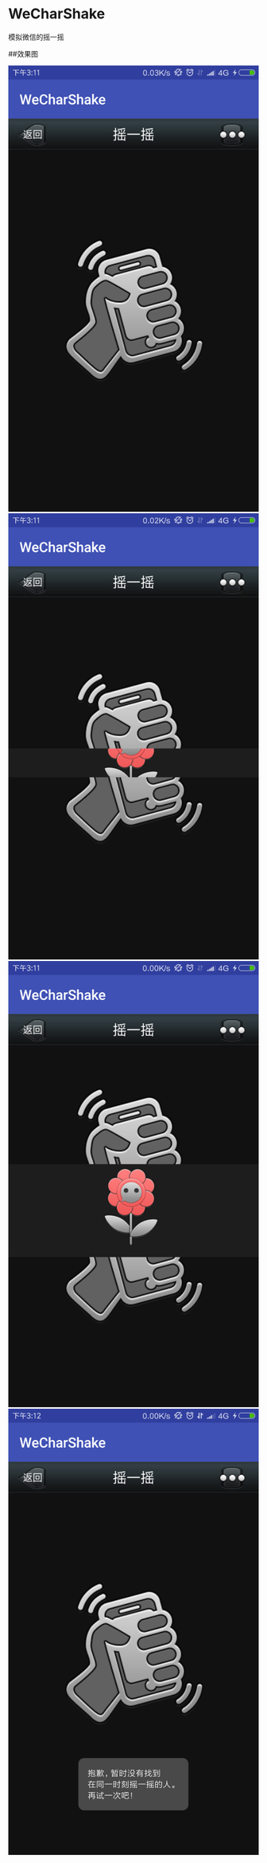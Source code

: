 # WeCharShake
模拟微信的摇一摇


##效果图

![image](https://github.com/FengGZ2016/WecharShake/raw/master/Result/01.png)
![image](https://github.com/FengGZ2016/WecharShake/raw/master/Result/02.png)
![image](https://github.com/FengGZ2016/WecharShake/raw/master/Result/03.png)
![image](https://github.com/FengGZ2016/WecharShake/raw/master/Result/04.png)
